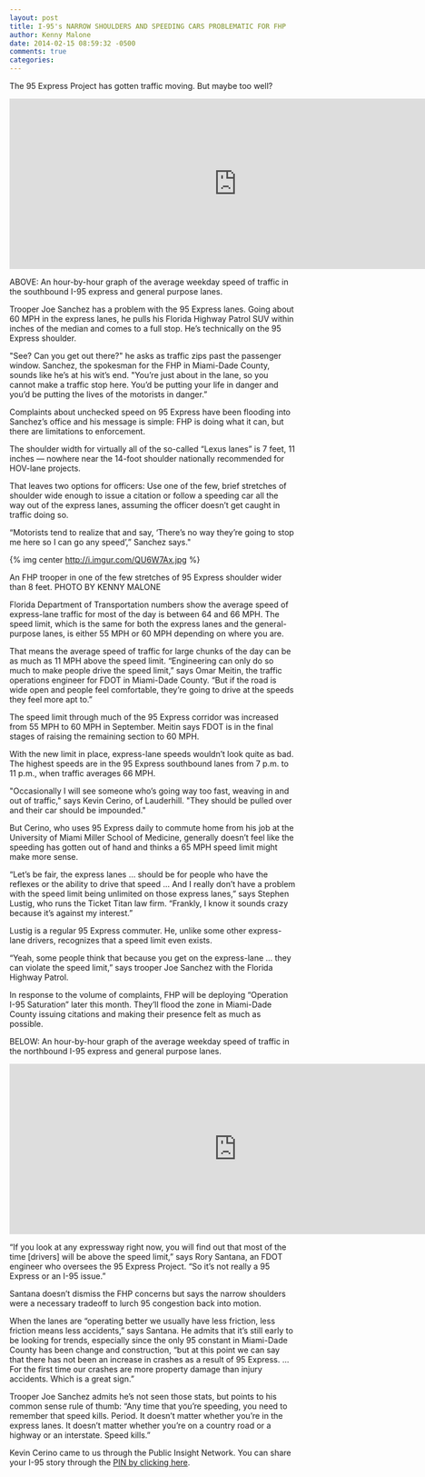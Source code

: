 ```yaml
---
layout: post
title: I-95's NARROW SHOULDERS AND SPEEDING CARS PROBLEMATIC FOR FHP
author: Kenny Malone
date: 2014-02-15 08:59:32 -0500
comments: true
categories: 
---
```


The 95 Express Project has gotten traffic moving. But maybe too well?
<!-- more -->
<iframe frameborder="no" height="300"style="padding-left:0px" scrolling="no" src="https://www.google.com/fusiontables/embedviz?containerId=googft-gviz-canvas&amp;q=select+col0%2C+col1%2C+col2+from+1ZgwbXW-yrTbbHw7o0OjNgWTSIaWOQ9UT3MV-owk+order+by+col0+asc&amp;viz=GVIZ&amp;t=AREA&amp;rmax=250&amp;uiversion=2&amp;gco_forceIFrame=true&amp;gco_hasLabelsColumn=true&amp;width=800&amp;height=300" width="800"></iframe>

ABOVE: An hour-by-hour graph of the average weekday speed of traffic in the southbound I-95 express and general purpose lanes.

Trooper Joe Sanchez has a problem with the 95 Express lanes. Going about 60 MPH in the express lanes, he pulls his Florida Highway Patrol SUV within inches of the median and comes to a full stop. He’s technically on the 95 Express shoulder.

"See? Can you get out there?" he asks as traffic zips past the passenger window. Sanchez, the spokesman for the FHP in Miami-Dade County, sounds like he’s at his wit’s end. "You’re just about in the lane, so you cannot make a traffic stop here. You’d be putting your life in danger and you’d be putting the lives of the motorists in danger.”

Complaints about unchecked speed on 95 Express have been flooding into Sanchez’s office and his message is simple: FHP is doing what it can, but there are limitations to enforcement.

The shoulder width for virtually all of the so-called “Lexus lanes” is 7 feet, 11 inches — nowhere near the 14-foot shoulder nationally recommended for HOV-lane projects.

That leaves two options for officers: Use one of the few, brief stretches of shoulder wide enough to issue a citation or follow a speeding car all the way out of the express lanes, assuming the officer doesn’t get caught in traffic doing so.

“Motorists tend to realize that and say, ‘There’s no way they’re going to stop me here so I can go any speed’,” Sanchez says."

{% img center http://i.imgur.com/QU6W7Ax.jpg %}

An FHP trooper in one of the few stretches of 95 Express shoulder wider than 8 feet. PHOTO BY KENNY MALONE

Florida Department of Transportation numbers show the average speed of express-lane traffic for most of the day is between 64 and 66 MPH. The speed limit, which is the same for both the express lanes and the general-purpose lanes, is either 55 MPH or 60 MPH depending on where you are.

That means the average speed of traffic for large chunks of the day can be as much as 11 MPH above the speed limit.
“Engineering can only do so much to make people drive the speed limit,” says Omar Meitin, the traffic operations engineer for FDOT in Miami-Dade County. “But if the road is wide open and people feel comfortable, they’re going to drive at the speeds they feel more apt to.”

The speed limit through much of the 95 Express corridor was increased from 55 MPH to 60 MPH in September. Meitin says FDOT is in the final stages of raising the remaining section to 60 MPH.

With the new limit in place, express-lane speeds wouldn’t look quite as bad. The highest speeds are in the 95 Express southbound lanes from 7 p.m. to 11 p.m., when traffic averages 66 MPH.

"Occasionally I will see someone who’s going way too fast, weaving in and out of traffic," says Kevin Cerino, of Lauderhill. "They should be pulled over and their car should be impounded."

But Cerino, who uses 95 Express daily to commute home from his job at the University of Miami Miller School of Medicine, generally doesn’t feel like the speeding has gotten out of hand and thinks a 65 MPH speed limit might make more sense.

“Let’s be fair, the express lanes … should be for people who have the reflexes or the ability to drive that speed … And I really don’t have a problem with the speed limit being unlimited on those express lanes,” says Stephen Lustig, who runs the Ticket Titan law firm. “Frankly, I know it sounds crazy because it’s against my interest.”

Lustig is a regular 95 Express commuter. He, unlike some other express-lane drivers, recognizes that a speed limit even exists.

“Yeah, some people think that because you get on the express-lane … they can violate the speed limit,” says trooper Joe Sanchez with the Florida Highway Patrol.

In response to the volume of complaints, FHP will be deploying “Operation I-95 Saturation” later this month. They’ll flood the zone in Miami-Dade County issuing citations and making their presence felt as much as possible.

BELOW: An hour-by-hour graph of the average weekday speed of traffic in the northbound I-95 express and general purpose lanes.

<iframe frameborder="no" height="300" scrolling="no" src="https://www.google.com/fusiontables/embedviz?containerId=googft-gviz-canvas&amp;q=select+col0%2C+col1%2C+col2+from+1AtJbWuR0dsPW6D99sen1LVz-OWXkGjsFmi-UQrw+order+by+col0+asc&amp;viz=GVIZ&amp;t=AREA&amp;rmax=250&amp;uiversion=2&amp;gco_forceIFrame=true&amp;gco_hasLabelsColumn=true&amp;width=800&amp;height=300" width="800"></iframe>

“If you look at any expressway right now, you will find out that most of the time [drivers] will be above the speed limit,” says Rory Santana, an FDOT engineer who oversees the 95 Express Project. “So it’s not really a 95 Express or an I-95 issue.”

Santana doesn’t dismiss the FHP concerns but says the narrow shoulders were a necessary tradeoff to lurch 95 congestion back into motion.

When the lanes are “operating better we usually have less friction, less friction means less accidents,” says Santana. He admits that it’s still early to be looking for trends, especially since the only 95 constant in Miami-Dade County has been change and construction, “but at this point we can say that there has not been an increase in crashes as a result of 95 Express. … For the first time our crashes are more property damage than injury accidents. Which is a great sign.”

Trooper Joe Sanchez admits he’s not seen those stats, but points to his common sense rule of thumb: “Any time that you’re speeding, you need to remember that speed kills. Period. It doesn’t matter whether you’re in the express lanes. It doesn’t matter whether you’re on a country road or a highway or an interstate. Speed kills.”

Kevin Cerino came to us through the Public Insight Network. You can share your I-95 story through the [PIN by clicking here](https://www.publicinsightnetwork.org/source/en/miami-herald-wlrn/insight/25f381475187/whats-the-craziest-thing-youve-seen-on-i-95).
